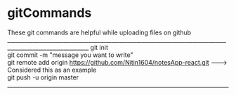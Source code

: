 # gitCommands                                                                                                                                                                             
These git commands are helpful while uploading files on github                                                                                                                         ___________________________________________________________________________________________________________ 
git init  
git commit -m "message you want to write"               
git remote add origin https://github.com/Nitin1604/notesApp-react.git ---> Considered this as an example  
git push -u origin master    
____________________________________________________________________________________________________________
